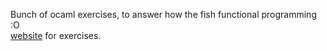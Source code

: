 Bunch of ocaml exercises, to answer how the fish functional programming :O    
[website](https://ocaml.org/problems#1) for exercises.   
